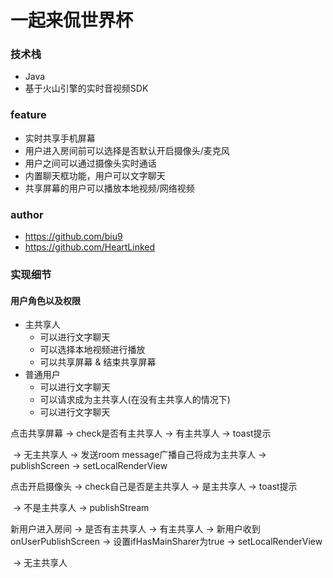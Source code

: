 # 一起来侃世界杯

### 技术栈

- Java
- 基于火山引擎的实时音视频SDK

### feature

- 实时共享手机屏幕
- 用户进入房间前可以选择是否默认开启摄像头/麦克风
- 用户之间可以通过摄像头实时通话
- 内置聊天框功能，用户可以文字聊天
- 共享屏幕的用户可以播放本地视频/网络视频

### author

- https://github.com/biu9
- https://github.com/HeartLinked

### 实现细节

#### 用户角色以及权限

- 主共享人
  - 可以进行文字聊天
  - 可以选择本地视频进行播放
  - 可以共享屏幕 & 结束共享屏幕
- 普通用户
  - 可以进行文字聊天
  - 可以请求成为主共享人(在没有主共享人的情况下)
  - 可以进行文字聊天

点击共享屏幕 	-> check是否有主共享人  -> 有主共享人 -> toast提示 

​                  		 -> 无主共享人 -> 发送room message广播自己将成为主共享人 -> publishScreen -> setLocalRenderView

点击开启摄像头 	-> check自己是否是主共享人 -> 是主共享人 -> toast提示

​                       		-> 不是主共享人 -> publishStream

新用户进入房间 	-> 是否有主共享人 -> 有主共享人 -> 新用户收到onUserPublishScreen -> 设置ifHasMainSharer为true -> setLocalRenderView

​                 				-> 无主共享人  
